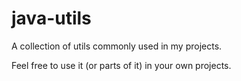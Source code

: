 # java-utils
A collection of utils commonly used in my projects.

Feel free to use it (or parts of it) in your own projects.
